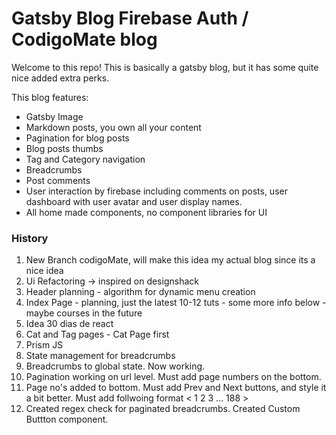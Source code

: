 # Gatsby Blog Firebase Auth / CodigoMate blog
Welcome to this repo!
This is basically a gatsby blog, but it has some quite nice added extra perks.

This blog features:

* Gatsby Image
* Markdown posts, you own all your content
* Pagination for blog posts
* Blog posts thumbs
* Tag and Category navigation
* Breadcrumbs
* Post comments
* User interaction by firebase including comments on posts, user dashboard with user avatar and user display names.
* All home made components, no component libraries for UI


### History

1. New Branch codigoMate, will make this idea my actual blog since its a nice idea
2. Ui Refactoring -> inspired on designshack
3. Header planning - algorithm for dynamic menu creation
4. Index Page - planning, just the latest 10-12 tuts - some more info below - maybe courses in the future
5. Idea 30 dias de react
6. Cat and Tag pages - Cat Page first
7. Prism JS
8. State management for breadcrumbs
9. Breadcrumbs to global state. Now working.
10. Pagination working on url level. Must add page numbers on the bottom. 
11. Page no's added to bottom. Must add Prev and Next buttons, and style it a bit better. Must add follwoing format < 1 2 3 ... 188 >
12. Created regex check for paginated breadcrumbs. Created Custom Buttton component.

